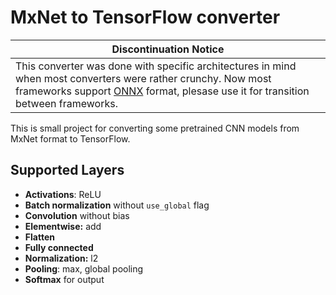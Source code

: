 
# MxNet to TensorFlow converter

| **Discontinuation Notice** |
|-----------------------|
| This converter was done with specific architectures in mind when most converters were rather crunchy. Now most frameworks support [ONNX](https://github.com/onnx/onnx) format, plesase use it for transition between frameworks. |

This is small project for converting some pretrained CNN models from MxNet format to TensorFlow.

## Supported Layers

* **Activations**: ReLU
* **Batch normalization** without `use_global` flag
* **Convolution** without bias
* **Elementwise:** add
* **Flatten**
* **Fully connected**
* **Normalization:** l2
* **Pooling**: max, global pooling
* **Softmax** for output
